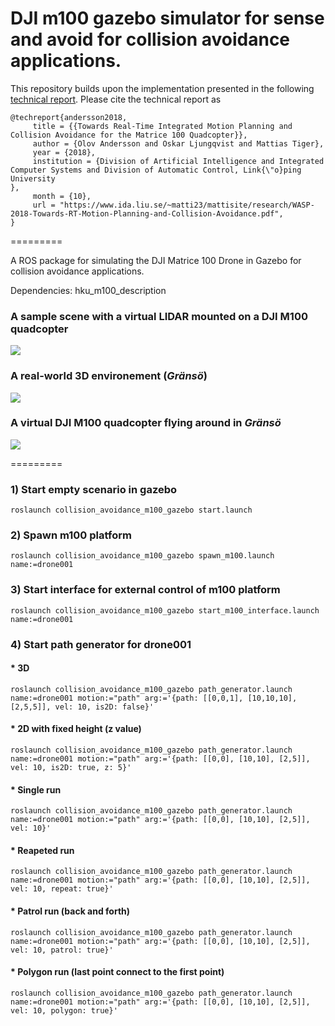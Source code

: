 # DJI m100 gazebo simulator for sense and avoid for collision avoidance applications.

This repository builds upon the implementation presented in the following [technical report](https://www.ida.liu.se/~matti23/mattisite/research/WASP-2018-Towards-RT-Motion-Planning-and-Collision-Avoidance.pdf). Please cite the technical report as
```
@techreport{andersson2018,
     title = {{Towards Real-Time Integrated Motion Planning and Collision Avoidance for the Matrice 100 Quadcopter}},
     author = {Olov Andersson and Oskar Ljungqvist and Mattias Tiger},
     year = {2018},
     institution = {Division of Artificial Intelligence and Integrated Computer Systems and Division of Automatic Control, Link{\"o}ping University
},
     month = {10},
     url = "https://www.ida.liu.se/~matti23/mattisite/research/WASP-2018-Towards-RT-Motion-Planning-and-Collision-Avoidance.pdf",
}

```

=========

A ROS package for simulating the DJI Matrice 100 Drone in Gazebo for collision avoidance applications.


Dependencies: hku_m100_description 

### A sample scene with a virtual LIDAR mounted on a DJI M100 quadcopter
![](img/virtual_sensors_gazebo_scene.png)
### A real-world 3D environement (*Gränsö*)
![](img/granso_gazebo.png)
### A virtual DJI M100 quadcopter flying around in *Gränsö*
![](img/granso_rviz_gazebo.png)

=========

### 1) Start empty scenario in gazebo

`roslaunch collision_avoidance_m100_gazebo start.launch`

### 2) Spawn m100 platform

`roslaunch collision_avoidance_m100_gazebo spawn_m100.launch name:=drone001`

### 3) Start interface for external control of m100 platform

`roslaunch collision_avoidance_m100_gazebo start_m100_interface.launch name:=drone001`

### 4) Start path generator for drone001
#### * 3D
`roslaunch collision_avoidance_m100_gazebo path_generator.launch name:=drone001 motion:="path" arg:='{path: [[0,0,1], [10,10,10], [2,5,5]], vel: 10, is2D: false}'`
#### * 2D with fixed height (z value)
`roslaunch collision_avoidance_m100_gazebo path_generator.launch name:=drone001 motion:="path" arg:='{path: [[0,0], [10,10], [2,5]], vel: 10, is2D: true, z: 5}'`
#### * Single run
`roslaunch collision_avoidance_m100_gazebo path_generator.launch name:=drone001 motion:="path" arg:='{path: [[0,0], [10,10], [2,5]], vel: 10}'`
#### * Reapeted run
`roslaunch collision_avoidance_m100_gazebo path_generator.launch name:=drone001 motion:="path" arg:='{path: [[0,0], [10,10], [2,5]], vel: 10, repeat: true}'`
#### * Patrol run (back and forth)
`roslaunch collision_avoidance_m100_gazebo path_generator.launch name:=drone001 motion:="path" arg:='{path: [[0,0], [10,10], [2,5]], vel: 10, patrol: true}'`
#### * Polygon run (last point connect to the first point)
`roslaunch collision_avoidance_m100_gazebo path_generator.launch name:=drone001 motion:="path" arg:='{path: [[0,0], [10,10], [2,5]], vel: 10, polygon: true}'`
